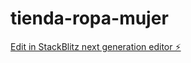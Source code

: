 # tienda-ropa-mujer

[Edit in StackBlitz next generation editor ⚡️](https://stackblitz.com/~/github.com/aronvaldivia/tienda-ropa-mujer)